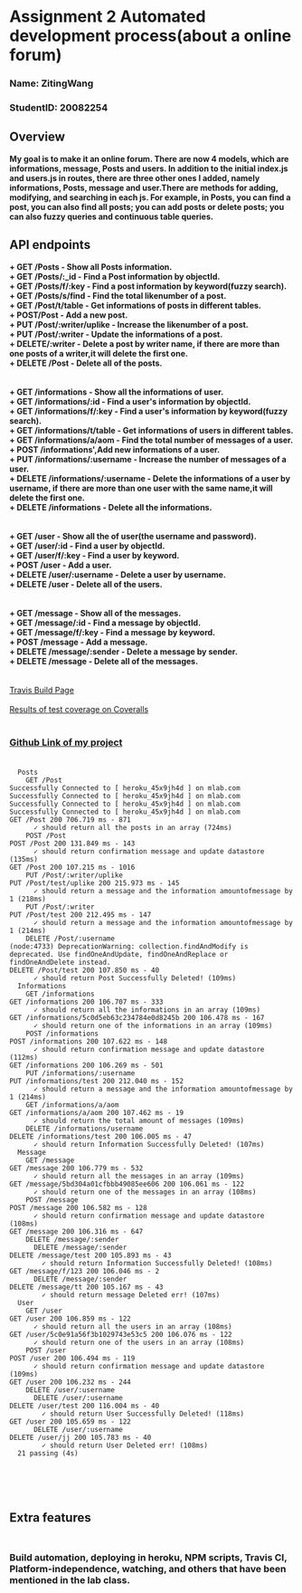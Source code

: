 # Assignment 2 Automated development process(about a online forum)

### Name: ZitingWang<br>
### StudentID: 20082254<br>
## Overview ##

**My goal is to make it an online forum. There are now 4 models, which are informations, message, Posts and users. In addition to the initial index.js and users.js in routes, there are three other ones I added, namely informations, Posts, message and user.There are methods for adding, modifying, and searching in each js. For example, in Posts, you can find a post, you can also find all posts; you can add posts or delete posts; you can also fuzzy queries and continuous table queries.**<br>

## API endpoints ##

**+ GET /Posts - Show all Posts information.**<br>
**+ GET /Posts/:_id - Find a Post information by objectId.**<br>
**+ GET /Posts/f/:key - Find a post information by keyword(fuzzy search).**<br>
**+ GET /Posts/s/find - Find the total likenumber of a post.**<br>
**+ GET /Post/t/table - Get informations of posts in different tables.**<br>
**+ POST/Post - Add a new post.**<br>
**+ PUT /Post/:writer/uplike - Increase the likenumber of a post.**<br>
**+ PUT /Post/:writer - Update the informations of a post.**<br>
**+ DELETE/:writer - Delete a post by writer name, if there are more than one posts of a writer,it will delete the first one.**<br>
**+ DELETE /Post - Delete all of the posts.**<br>
<br>
<br>
**+ GET /informations - Show all the informations of user.**<br>
**+ GET /informations/:id - Find a user's information by objectId.**<br>
**+ GET /informations/f/:key - Find a user's information by keyword(fuzzy search).**<br>
**+ GET /informations/t/table - Get informations of users in different tables.**<br>
**+ GET /informations/a/aom - Find the total number of messages of a user.**<br>
**+ POST /informations',Add new informations of a user.**<br>
**+ PUT /informations/:username - Increase the number of messages of a user.**<br>
**+ DELETE /informations/:username - Delete the informations of a user by username, if there are more than one user with the same name,it will delete the first one.**<br>
**+ DELETE /informations - Delete all the informations.**<br>
<br>
<br>
**+ GET /user - Show all the of user(the username and password).**<br>
**+ GET /user/:id - Find a user by objectId.**<br>
**+ GET /user/f/:key - Find a user by keyword.**<br>
**+ POST /user - Add a user.**<br>
**+ DELETE /user/:username - Delete a user by username.**<br>
**+ DELETE /user - Delete all of the users.**<br>
<br>
<br>
**+ GET /message - Show all of the messages.**<br>
**+ GET /message/:id - Find a message by objectId.**<br>
**+ GET /message/f/:key - Find a message by keyword.**<br>
**+ POST /message - Add a message.**<br>
**+ DELETE /message/:sender - Delete a message by sender.**<br>
**+ DELETE /message - Delete all of the messages.**<br>
<br>
<br>
[Travis Build Page](https://travis-ci.org/ZitingWang/webapp2)<br><br>
[Results of test coverage on Coveralls](https://coveralls.io/github/ZitingWang/webapp2)<br><br>
### [Github Link of my project](https://github.com/ZitingWang/webapp2)<br><br>
```
  Posts
    GET /Post
Successfully Connected to [ heroku_45x9jh4d ] on mlab.com
Successfully Connected to [ heroku_45x9jh4d ] on mlab.com
Successfully Connected to [ heroku_45x9jh4d ] on mlab.com
Successfully Connected to [ heroku_45x9jh4d ] on mlab.com
GET /Post 200 706.719 ms - 871
      ✓ should return all the posts in an array (724ms)
    POST /Post
POST /Post 200 131.849 ms - 143
      ✓ should return confirmation message and update datastore (135ms)
GET /Post 200 107.215 ms - 1016
    PUT /Post/:writer/uplike
PUT /Post/test/uplike 200 215.973 ms - 145
      ✓ should return a message and the information amountofmessage by 1 (218ms)
    PUT /Post/:writer
PUT /Post/test 200 212.495 ms - 147
      ✓ should return a message and the information amountofmessage by 1 (214ms)
    DELETE /Post/:username
(node:4733) DeprecationWarning: collection.findAndModify is deprecated. Use findOneAndUpdate, findOneAndReplace or findOneAndDelete instead.
DELETE /Post/test 200 107.850 ms - 40
      ✓ should return Post Successfully Deleted! (109ms)
  Informations
    GET /informations
GET /informations 200 106.707 ms - 333
      ✓ should return all the informations in an array (109ms)
GET /informations/5c0d5eb63c234784e0d8245b 200 106.478 ms - 167
      ✓ should return one of the informations in an array (109ms)
    POST /informations
POST /informations 200 107.622 ms - 148
      ✓ should return confirmation message and update datastore (112ms)
GET /informations 200 106.269 ms - 501
    PUT /informations/:username
PUT /informations/test 200 212.040 ms - 152
      ✓ should return a message and the information amountofmessage by 1 (214ms)
    GET /informations/a/aom
GET /informations/a/aom 200 107.462 ms - 19
      ✓ should return the total amount of messages (109ms)
    DELETE /informations/username
DELETE /informations/test 200 106.005 ms - 47
      ✓ should return Information Successfully Deleted! (107ms)
  Message
    GET /message
GET /message 200 106.779 ms - 532
      ✓ should return all the messages in an array (109ms)
GET /message/5bd304a01cfbbb49085ee606 200 106.061 ms - 122
      ✓ should return one of the messages in an array (108ms)
    POST /message
POST /message 200 106.582 ms - 128
      ✓ should return confirmation message and update datastore (108ms)
GET /message 200 106.316 ms - 647
    DELETE /message/:sender
      DELETE /message/:sender
DELETE /message/test 200 105.893 ms - 43
        ✓ should return Information Successfully Deleted! (108ms)
GET /message/f/123 200 106.046 ms - 2
      DELETE /message/:sender
DELETE /message/tt 200 105.167 ms - 43
        ✓ should return message Deleted err! (107ms)
  User
    GET /user
GET /user 200 106.859 ms - 122
      ✓ should return all the users in an array (108ms)
GET /user/5c0e91a56f3b1029743e53c5 200 106.076 ms - 122
      ✓ should return one of the users in an array (108ms)
    POST /user
POST /user 200 106.494 ms - 119
      ✓ should return confirmation message and update datastore (109ms)
GET /user 200 106.232 ms - 244
    DELETE /user/:username
      DELETE /user/:username
DELETE /user/test 200 116.004 ms - 40
        ✓ should return User Successfully Deleted! (118ms)
GET /user 200 105.659 ms - 122
      DELETE /user/:username
DELETE /user/jj 200 105.783 ms - 40
        ✓ should return User Deleted err! (108ms)
  21 passing (4s)
```
<br><br><br>
## Extra features<br><br>
### Build automation, deploying in heroku, NPM scripts, Travis CI, Platform-independence, watching, and others that have been mentioned in the lab class.